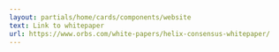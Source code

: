 ```yaml
---
layout: partials/home/cards/components/website
text: Link to whitepaper
url: https://www.orbs.com/white-papers/helix-consensus-whitepaper/
---
```

